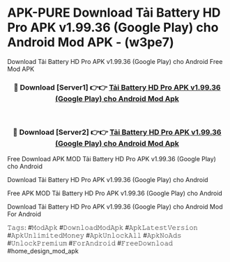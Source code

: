 # APK-PURE Download Tải Battery HD Pro APK v1.99.36 (Google Play)  cho Android Mod APK - (w3pe7)
Download Tải Battery HD Pro APK v1.99.36 (Google Play)  cho Android Free Mod APK

<div align="center">
<h3>🔴 Download [Server1] 👉👉 <a href="https://apk-comot.site?title=Tải_Battery_HD_Pro_APK_v1.99.36_(Google_Play)__cho_Android">Tải Battery HD Pro APK v1.99.36 (Google Play)  cho Android Mod Apk</a></h3><br>

<h3>🔴 Download [Server2] 👉👉 <a href="https://apk-comot.site?title=Tải_Battery_HD_Pro_APK_v1.99.36_(Google_Play)__cho_Android">Tải Battery HD Pro APK v1.99.36 (Google Play)  cho Android Mod Apk</a></h3>
</div>


Free Download APK MOD Tải Battery HD Pro APK v1.99.36 (Google Play)  cho Android

Download Tải Battery HD Pro APK v1.99.36 (Google Play)  cho Android 

Free APK MOD Tải Battery HD Pro APK v1.99.36 (Google Play)  cho Android 

Download Tải Battery HD Pro APK v1.99.36 (Google Play)  cho Android Mod For Android

𝚃𝚊𝚐𝚜: #𝙼𝚘𝚍𝙰𝚙𝚔 #𝙳𝚘𝚠𝚗𝚕𝚘𝚊𝚍𝙼𝚘𝚍𝙰𝚙𝚔 #𝙰𝚙𝚔𝙻𝚊𝚝𝚎𝚜𝚝𝚅𝚎𝚛𝚜𝚒𝚘𝚗 #𝙰𝚙𝚔𝚄𝚗𝚕𝚒𝚖𝚒𝚝𝚎𝚍𝙼𝚘𝚗𝚎𝚢 #𝙰𝚙𝚔𝚄𝚗𝚕𝚘𝚌𝚔𝙰𝚕𝚕 #𝙰𝚙𝚔𝙽𝚘𝙰𝚍𝚜 #𝚄𝚗𝚕𝚘𝚌𝚔𝙿𝚛𝚎𝚖𝚒𝚞𝚖 #𝙵𝚘𝚛𝙰𝚗𝚍𝚛𝚘𝚒𝚍 #𝙵𝚛𝚎𝚎𝙳𝚘𝚠𝚗𝚕𝚘𝚊𝚍 #home_design_mod_apk